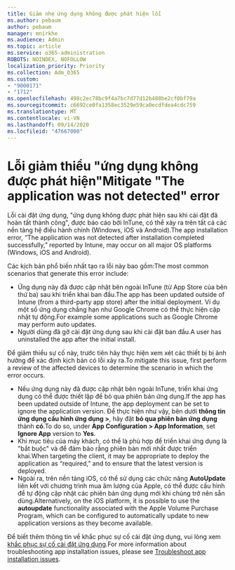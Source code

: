 ```yaml
---
title: Giảm nhẹ ứng dụng không được phát hiện lỗi
ms.author: pebaum
author: pebaum
manager: mnirkhe
ms.audience: Admin
ms.topic: article
ms.service: o365-administration
ROBOTS: NOINDEX, NOFOLLOW
localization_priority: Priority
ms.collection: Adm_O365
ms.custom:
- "9000171"
- "1712"
ms.openlocfilehash: 498c2ec78bc9f4a7bc7d77d12b488be2cf0bf79a
ms.sourcegitcommit: c6692ce0fa1358ec3529e59ca0ecdfdea4cdc759
ms.translationtype: MT
ms.contentlocale: vi-VN
ms.lasthandoff: 09/14/2020
ms.locfileid: "47667000"
---
```

# <a name="mitigate-the-application-was-not-detected-error"></a><span data-ttu-id="98de0-102">Lỗi giảm thiểu "ứng dụng không được phát hiện"</span><span class="sxs-lookup"><span data-stu-id="98de0-102">Mitigate "The application was not detected" error</span></span>

<span data-ttu-id="98de0-103">Lỗi cài đặt ứng dụng, "ứng dụng không được phát hiện sau khi cài đặt đã hoàn tất thành công", được báo cáo bởi InTune, có thể xảy ra trên tất cả các nền tảng hệ điều hành chính (Windows, iOS và Android).</span><span class="sxs-lookup"><span data-stu-id="98de0-103">The app installation error, “The application was not detected after installation completed successfully,” reported by Intune, may occur on all major OS platforms (Windows, iOS and Android).</span></span>

<span data-ttu-id="98de0-104">Các kịch bản phổ biến nhất tạo ra lỗi này bao gồm:</span><span class="sxs-lookup"><span data-stu-id="98de0-104">The most common scenarios that generate this error include:</span></span>

- <span data-ttu-id="98de0-105">Ứng dụng này đã được cập nhật bên ngoài InTune (từ App Store của bên thứ ba) sau khi triển khai ban đầu.</span><span class="sxs-lookup"><span data-stu-id="98de0-105">The app has been updated outside of Intune (from a third-party app store) after the initial deployment.</span></span> <span data-ttu-id="98de0-106">Ví dụ một số ứng dụng chẳng hạn như Google Chrome có thể thực hiện cập nhật tự động.</span><span class="sxs-lookup"><span data-stu-id="98de0-106">For example some applications such as Google Chrome may perform auto updates.</span></span>
- <span data-ttu-id="98de0-107">Người dùng đã gỡ cài đặt ứng dụng sau khi cài đặt ban đầu.</span><span class="sxs-lookup"><span data-stu-id="98de0-107">A user has uninstalled the app after the initial install.</span></span>

<span data-ttu-id="98de0-108">Để giảm thiểu sự cố này, trước tiên hãy thực hiện xem xét các thiết bị bị ảnh hưởng để xác định kịch bản có lỗi xảy ra.</span><span class="sxs-lookup"><span data-stu-id="98de0-108">To mitigate this issue, first perform a review of the affected devices to determine the scenario in which the error occurs.</span></span>

- <span data-ttu-id="98de0-109">Nếu ứng dụng này đã được cập nhật bên ngoài InTune, triển khai ứng dụng có thể được thiết lập để bỏ qua phiên bản ứng dụng.</span><span class="sxs-lookup"><span data-stu-id="98de0-109">If the app has been updated outside of Intune, the app deployment can be set to ignore the application version.</span></span> <span data-ttu-id="98de0-110">Để thực hiện như vậy, bên dưới **thông tin ứng dụng cấu hình ứng dụng >**, hãy đặt **bỏ qua phiên bản ứng dụng** thành **có**.</span><span class="sxs-lookup"><span data-stu-id="98de0-110">To do so, under **App Configuration > App Information**, set **Ignore App** version to **Yes**.</span></span>
- <span data-ttu-id="98de0-111">Khi mục tiêu của máy khách, có thể là phù hợp để triển khai ứng dụng là "bắt buộc" và để đảm bảo rằng phiên bản mới nhất được triển khai.</span><span class="sxs-lookup"><span data-stu-id="98de0-111">When targeting the client, it may be appropriate to deploy the application as “required,” and to ensure that the latest version is deployed.</span></span>
- <span data-ttu-id="98de0-112">Ngoài ra, trên nền tảng iOS, có thể sử dụng các chức năng **AutoUpdate** liên kết với chương trình mua âm lượng của Apple, có thể được cấu hình để tự động cập nhật các phiên bản ứng dụng mới khi chúng trở nên sẵn dùng.</span><span class="sxs-lookup"><span data-stu-id="98de0-112">Alternatively, on the iOS platform, it is possible to use the **autoupdate** functionality associated with the Apple Volume Purchase Program, which can be configured to automatically update to new application versions as they become available.</span></span>

<span data-ttu-id="98de0-113">Để biết thêm thông tin về khắc phục sự cố cài đặt ứng dụng, vui lòng xem [khắc phục sự cố cài đặt ứng dụng](https://docs.microsoft.com/intune/troubleshoot-app-install).</span><span class="sxs-lookup"><span data-stu-id="98de0-113">For more information about troubleshooting app installation issues, please see [Troubleshoot app installation issues](https://docs.microsoft.com/intune/troubleshoot-app-install).</span></span>
